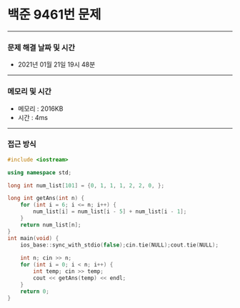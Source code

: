
# 백준 9461번 문제

---

### 문제 해결 날짜 및 시간

- 2021년 01월 21일 19시 48분

---
### 메모리 및 시간

- 메모리 : 2016KB
- 시간 : 4ms

---

### 접근 방식
```cpp
#include <iostream>

using namespace std;

long int num_list[101] = {0, 1, 1, 1, 2, 2, 0, };

long int getAns(int n) {
    for (int i = 6; i <= n; i++) {
        num_list[i] = num_list[i - 5] + num_list[i - 1];
    }
    return num_list[n];
}
int main(void) {
    ios_base::sync_with_stdio(false);cin.tie(NULL);cout.tie(NULL);
    
    int n; cin >> n;
    for (int i = 0; i < n; i++) {
        int temp; cin >> temp;
        cout << getAns(temp) << endl;
    }
    return 0;
}


```





